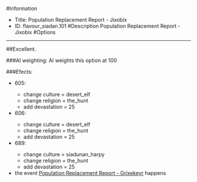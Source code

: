 #Information
 - Title: Population Replacement Report - Jixobix
 - ID: flavour_siadan.101
#Description
Population Replacement Report - Jixobix
#Options

___
##Excellent.

###AI weighting:
AI weights this option at 100


###Efects:<ul><li>605:</li><ul><li>change culture = desert_elf</li><li>change religion = the_hunt</li><li>add devastation = 25</li></ul><li>606:</li><ul><li>change culture = desert_elf</li><li>change religion = the_hunt</li><li>add devastation = 25</li></ul><li>689:</li><ul><li>change culture = siadunan_harpy</li><li>change religion = the_hunt</li><li>add devastation = 25</li></ul><li>the event [Population Replacement Report - Grixekeyr](../events/population_replacement_report_grixekeyr.md) happens</li></ul>
